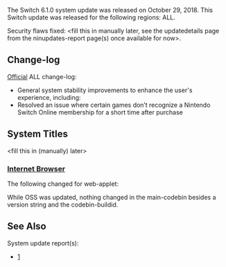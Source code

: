 The Switch 6.1.0 system update was released on October 29, 2018. This
Switch update was released for the following regions: ALL.

Security flaws fixed: \<fill this in manually later, see the
updatedetails page from the ninupdates-report page(s) once available for
now\>.

## Change-log

[Official](https://en-americas-support.nintendo.com/app/answers/detail/a_id/22525/p/897)
ALL change-log:

  - General system stability improvements to enhance the user's
    experience, including:
  - Resolved an issue where certain games don’t recognize a Nintendo
    Switch Online membership for a short time after purchase

## System Titles

\<fill this in (manually) later\>

### [Internet Browser](Internet%20Browser.md "wikilink")

The following changed for web-applet:

While OSS was updated, nothing changed in the main-codebin besides a
version string and the codebin-buildid.

## See Also

System update
    report(s):

  - [1](https://yls8.mtheall.com/ninupdates/reports.php?date=10-29-18_08-05-12&sys=hac)
